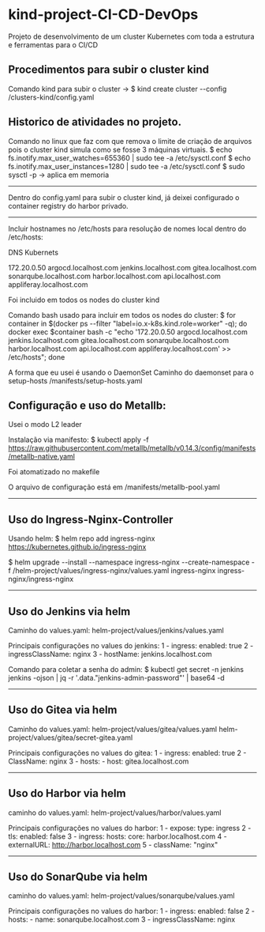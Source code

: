 # kind-project-CI-CD-DevOps
Projeto de desenvolvimento de um cluster Kubernetes com toda a estrutura e ferramentas para o CI/CD


## Procedimentos para subir o cluster kind 
Comando kind para subir o cluster -> $ kind create cluster --config /clusters-kind/config.yaml


## Historico de atividades no projeto. 
Comando no linux que faz com que remova o limite de criação de arquivos pois o cluster kind simula como se fosse 3 máquinas virtuais.
$ echo fs.inotify.max_user_watches=655360 | sudo tee -a /etc/sysctl.conf
$ echo fs.inotify.max_user_instances=1280 | sudo tee -a /etc/sysctl.conf
$ sudo sysctl -p -> aplica em memoria

--------------------------------------------------------------

Dentro do config.yaml para subir o cluster kind, já deixei configurado o container registry do harbor privado.


--------------------------------------------------------------
Incluir hostnames no /etc/hosts para resolução de nomes local 
dentro do /etc/hosts:

DNS Kubernets


172.20.0.50     argocd.localhost.com jenkins.localhost.com gitea.localhost.com sonarqube.localhost.com harbor.localhost.com api.localhost.com appliferay.localhost.com

Foi incluido em todos os nodes do cluster kind 

Comando bash usado para incluir em todos os nodes do cluster:
$ for container in $(docker ps --filter "label=io.x-k8s.kind.role=worker" -q); do docker exec $container bash -c "echo '172.20.0.50     argocd.localhost.com jenkins.localhost.com gitea.localhost.com sonarqube.localhost.com harbor.localhost.com api.localhost.com appliferay.localhost.com' >> /etc/hosts"; done


A forma que eu usei é usando o DaemonSet
Caminho do daemonset para o setup-hosts
/manifests/setup-hosts.yaml

## Configuração e uso do Metallb:
Usei o modo L2 leader 

Instalação via manifesto:
$ kubectl apply -f https://raw.githubusercontent.com/metallb/metallb/v0.14.3/config/manifests/metallb-native.yaml

Foi atomatizado no makefile 

O arquivo de configuração está em /manifests/metallb-pool.yaml

----------------------------------------------------------------
## Uso do Ingress-Nginx-Controller

Usando helm:
$ helm repo add ingress-nginx https://kubernetes.github.io/ingress-nginx

$ helm upgrade --install --namespace ingress-nginx --create-namespace -f /helm-project/values/ingress-nginx/values.yaml ingress-nginx ingress-nginx/ingress-nginx

----------------------------------------------------------------

## Uso do Jenkins via helm

Caminho do values.yaml:
helm-project/values/jenkins/values.yaml

Principais configurações no values do jenkins:
1 - ingress: enabled: true
2 - ingressClassName: nginx
3 - hostName: jenkins.localhost.com

Comando para coletar a senha do admin:
$ kubectl get secret -n jenkins jenkins -ojson | jq -r '.data."jenkins-admin-password"' | base64 -d

---------------------------------------------------------------

## Uso do Gitea via helm

Caminho do values.yaml:
helm-project/values/gitea/values.yaml
helm-project/values/gitea/secret-gitea.yaml

Principais configurações no values do gitea:
1 - ingress: enabled: true
2 - ClassName: nginx
3 - hosts: - host: gitea.localhost.com


----------------------------------------------------------------

## Uso do Harbor via helm

caminho do values.yaml:
helm-project/values/harbor/values.yaml

Principais configurações no values do harbor:
1 - expose: type: ingress
2 - tls: enabled: false
3 - ingress: hosts: core: harbor.localhost.com
4 - externalURL: http://harbor.localhost.com
5 - className: "nginx"

----------------------------------------------------------------

## Uso do SonarQube via helm

caminho do values.yaml:
helm-project/values/sonarqube/values.yaml

Principais configurações no values do harbor:
1 - ingress: enabled: false
2 - hosts: - name: sonarqube.localhost.com
3 - ingressClassName: nginx
